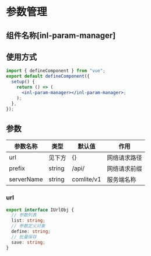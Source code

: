 # 参数管理

## 组件名称[**inl-param-manager**]

## 使用方式

```jsx
import { defineComponent } from "vue";
export default defineComponent({
  setup() {
    return () => (
      <inl-param-manager></inl-param-manager>;
    );
  },
});
```

## 参数

| 参数名称   | 类型   | 默认值     | 作用         |
| ---------- | ------ | ---------- | ------------ |
| url        | 见下方 | {}         | 网络请求路径 |
| prefix     | string | /api/      | 网络请求前缀 |
| serverName | string | comlite/v1 | 服务端名称   |

### url

```typescript
export interface IUrlObj {
  // 参数列表
  list: string;
  // 参数定义对象
  define: string;
  // 批量保存
  save: string;
}
```
